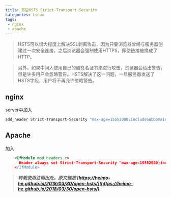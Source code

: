 ```yaml
---
title: 开启HSTS Strict-Transport-Security
categories: Linux
tags: 
 - nginx
 - apache
---
```


> HSTS可以很大程度上解决SSL剥离攻击，因为只要浏览器曾经与服务器创建过一次安全连接，之后浏览器会强制使用HTTPS，即使链接被换成了HTTP。

> 另外，如果中间人使用自己的自签名证书来进行攻击，浏览器会给出警告，但是许多用户会忽略警告。HSTS解决了这一问题，一旦服务器发送了HSTS字段，用户将不再允许忽略警告。

<!-- more -->

## nginx

server中加入

```bash
add_header Strict-Transport-Security "max-age=15552000;includeSubDomains;";
```


## Apache

加入

```xml
    <IfModule mod_headers.c>
      Header always set Strict-Transport-Security "max-age=15552000;includeSubDomains"
    </IfModule>
```




> ***转载使用注明出处。原文链接 [https://heimo-he.github.io/2018/03/30/open-hsts/](https://heimo-he.github.io/2018/03/30/open-hsts/)***